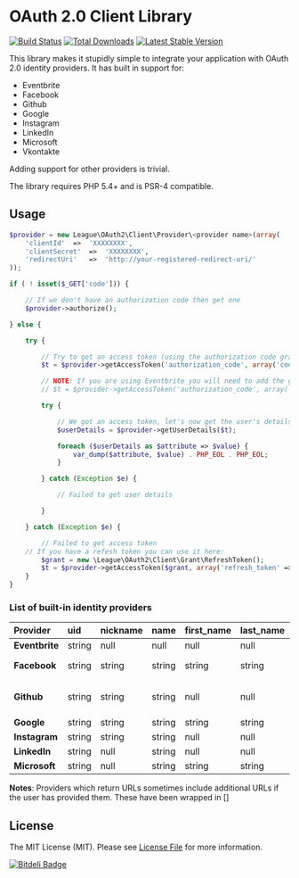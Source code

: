 # OAuth 2.0 Client Library

[![Build Status](https://travis-ci.org/thephpleague/oauth2-client.png?branch=master)](https://travis-ci.org/thephpleague/oauth2-client)
[![Total Downloads](https://poser.pugx.org/league/oauth2-client/downloads.png)](https://packagist.org/packages/league/oauth2-client)
[![Latest Stable Version](https://poser.pugx.org/league/oauth2-client/v/stable.png)](https://packagist.org/packages/league/oauth2-client)

This library makes it stupidly simple to integrate your application with OAuth 2.0 identity providers. It has built in support for:

* Eventbrite
* Facebook
* Github
* Google
* Instagram
* LinkedIn
* Microsoft
* Vkontakte

Adding support for other providers is trivial.

The library requires PHP 5.4+ and is PSR-4 compatible.

## Usage

```php
$provider = new League\OAuth2\Client\Provider\<provider name>(array(
    'clientId'  =>  'XXXXXXXX',
    'clientSecret'  =>  'XXXXXXXX',
    'redirectUri'   =>  'http://your-registered-redirect-uri/'
));

if ( ! isset($_GET['code'])) {

	// If we don't have an authorization code then get one
    $provider->authorize();

} else {

    try {

    	// Try to get an access token (using the authorization code grant)
        $t = $provider->getAccessToken('authorization_code', array('code' => $_GET['code']));

        // NOTE: If you are using Eventbrite you will need to add the grant_type parameter (see below)
        // $t = $provider->getAccessToken('authorization_code', array('code' => $_GET['code'], 'grant_type' => 'authorization_code'));

        try {

        	// We got an access token, let's now get the user's details
            $userDetails = $provider->getUserDetails($t);

            foreach ($userDetails as $attribute => $value) {
                var_dump($attribute, $value) . PHP_EOL . PHP_EOL;
            }

        } catch (Exception $e) {

            // Failed to get user details

        }

    } catch (Exception $e) {

        // Failed to get access token
	// If you have a refesh token you can use it here:
        $grant = new \League\OAuth2\Client\Grant\RefreshToken();
        $t = $provider->getAccessToken($grant, array('refresh_token' => $refreshToken));
    }
}
```

### List of built-in identity providers

| Provider | uid    | nickname | name   | first_name | last_name | email  | location | description | imageUrl | urls |
| :------- | :----- | :------- | :----- | :--------- | :-------- | :----- | :------- | :---------- | :------- | :--- |
| **Eventbrite** | string | null | null | null | null | string | null | null | null   | null |
| **Facebook** | string | string | string | string | string | string | string | string | string   | array (Facebook) |
| **Github**   | string | string | string | null | null | string | null | null | null | array (Github, [personal])|
| **Google** | string | string | string | string | string | string | null | null | string | null |
| **Instagram** | string | string | string | null | null | null | null | string | string | null |
| **LinkedIn** | string | null | string | null | null | string | string | string | string | string |
| **Microsoft** | string | null | string | string | string | string | null | null | string | string |

**Notes**: Providers which return URLs sometimes include additional URLs if the user has provided them. These have been wrapped in []

## License

The MIT License (MIT). Please see [License File](https://github.com/thephpleague/oauth2-client/blob/master/LICENSE) for more information.


[![Bitdeli Badge](https://d2weczhvl823v0.cloudfront.net/thephpleague/oauth2-client/trend.png)](https://bitdeli.com/free "Bitdeli Badge")

